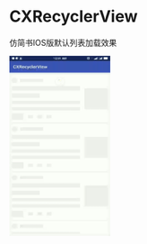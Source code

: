 # CXRecyclerView
仿简书IOS版默认列表加载效果

<img src="https://github.com/githappygo/CXRecyclerView/blob/master/preview/preview.gif" width="180" height="320"/>
